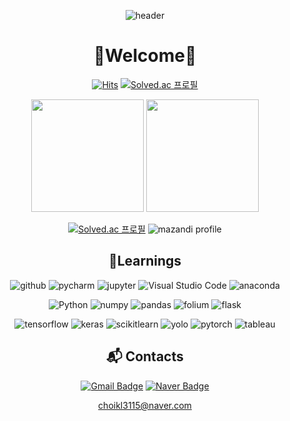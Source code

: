 <div align="center">

![header](https://capsule-render.vercel.app/api?type=cylinder&color=000000&height=150&section=header&text=Y.N.W.A&fontColor=ffffff&fontSize=70&animation=fadeIn&fontAlignY=55)



# 👋Welcome👋

[![Hits](https://hits.seeyoufarm.com/api/count/incr/badge.svg?url=https%3A%2F%2Fgithub.com%2Fyknlwca&count_bg=%2379C83D&title_bg=%23555555&icon=&icon_color=%23E7E7E7&title=Visited&edge_flat=false)](https://hits.seeyoufarm.com)
[![Solved.ac
프로필](http://mazassumnida.wtf/api/mini/generate_badge?boj=yknlwca)](https://solved.ac/yknlwca)



<p>
  <img height="180em" src="https://github-readme-stats.vercel.app/api?username=yknlwca&show_icons=true&theme=gotham&hide_title=true&hide_rank=true">
  <img height="180em" src="https://github-readme-stats.vercel.app/api/top-langs/?username=yknlwca&hide_progress=true&theme=gotham">
</p>



[![Solved.ac 프로필](http://mazassumnida.wtf/api/v2/generate_badge?boj=yknlwca)](https://solved.ac/yknlwca)
![mazandi profile](http://mazandi.herokuapp.com/api?handle=yknlwca&theme=dark)


## 💪Learnings
![github](https://img.shields.io/badge/github-181717.svg?&style=for-the-badge&logo=github&logoColor=white)
![pycharm](https://img.shields.io/badge/pycharm-000000.svg?&style=for-the-badge&logo=pycharm&logoColor=white)
![jupyter](https://img.shields.io/badge/jupyter-F37626.svg?&style=for-the-badge&logo=jupyter&logoColor=white)
![Visual Studio Code](https://img.shields.io/badge/Visual%20Studio%20Code-007ACC.svg?&style=for-the-badge&logo=Visual%20Studio%20Code&logoColor=white)
![anaconda](https://img.shields.io/badge/anaconda-44A833.svg?&style=for-the-badge&logo=anaconda&logoColor=white)

![Python](https://img.shields.io/badge/Python-3776AB.svg?&style=for-the-badge&logo=Python&logoColor=white)
![numpy](https://img.shields.io/badge/numpy-013243.svg?&style=for-the-badge&logo=numpy&logoColor=white)
![pandas](https://img.shields.io/badge/pandas-150458.svg?&style=for-the-badge&logo=pandas&logoColor=white)
![folium](https://img.shields.io/badge/folium-77B829.svg?&style=for-the-badge&logo=folium&logoColor=white)
![flask](https://img.shields.io/badge/flask-000000.svg?&style=for-the-badge&logo=flask&logoColor=white)

![tensorflow](https://img.shields.io/badge/tensorflow-FF6F00.svg?&style=for-the-badge&logo=tensorflow&logoColor=white)
![keras](https://img.shields.io/badge/keras-D00000.svg?&style=for-the-badge&logo=keras&logoColor=white)
![scikitlearn](https://img.shields.io/badge/scikitlearn-F7931E.svg?&style=for-the-badge&logo=scikitlearn&logoColor=white)
![yolo](https://img.shields.io/badge/yolo-00FFFF.svg?&style=for-the-badge&logo=yolo&logoColor=white)
![pytorch](https://img.shields.io/badge/pytorch-EE4C2C.svg?&style=for-the-badge&logo=pytorch&logoColor=white)
![tableau](https://img.shields.io/badge/tableau-E97627.svg?&style=for-the-badge&logo=tableau&logoColor=white)

## :mailbox_with_mail: Contacts
[![Gmail Badge](https://img.shields.io/badge/Gmail-d14836?style=flat-square&logo=Gmail&logoColor=white&link=mailto:choikwanglim3115@gmail.com)](mailto:choikwanglim3115@gmail.com)
[![Naver Badge](https://img.shields.io/badge/Naver-03C75A?style=flat-square&logo=Naver&logoColor=white&link=mailto:choikl3115@naver.com)](mailto:choikl3115@naver.com)

choikl3115@naver.com

</div>
